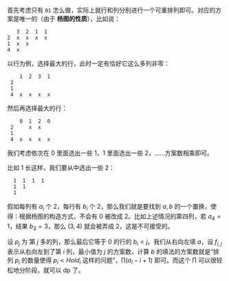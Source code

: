 首先考虑只有 `01` 怎么做，实际上就行和列分别进行一个可重排列即可。对应的方案是唯一的（由于 **杨图的性质**），比如说：

```
   3  2  1  1
2  x  x  x  x
1  x  x
4  x
```

以行为例，选择最大的行，此时一定有恰好它这么多列非零：

```
    1  2  3  1
 2  
 1 
 4  x  x  x  x
```

然后再选择最大的行：

```
    0  1  2  0
 2     x  x  
 1 
 4  x  x  x  x
```

我们考虑依次在 $0$ 里面选出一些 $1$，$1$ 里面选出一些 $2$，……方案数相乘即可。

比如 $1$ 长这样，我们要从中选出一些 $2$：

```
  1  1  1  1
  1  1
  1
```

假如每列有 $a_i$ 个 $2$，每行有 $b_i$ 个 $2$，那么我们就是要找到 $a,b$ 的一个置换，使得：根据杨图的构造方式，不会有 $0$ 被改成 $2$。比如上述情况的第四列，若 $a_4=1$，结果 $b_3=3$，那么 $(3,4)$ 就会被弄成 $2$，这是不可接受的。

设 $p_j$ 为 第 $j$ 多的列，那么最后它等于 $0$ 的行的 $b_i<j$。我们从右向左填 $a$，设 $f_{i,j}$ 表示从右向左到了第 $i$ 列，最小值为 $j$ 的方案数，计算 $b$ 的填法的方案数就是“排列 $p_i$ 的数量使得 $p_i<Hold_i$ 这样的问题”，$∏(a_i−i+1)$ 即可。而这个 $∏$ 可以很轻松地分阶段，就可以 dp 了。